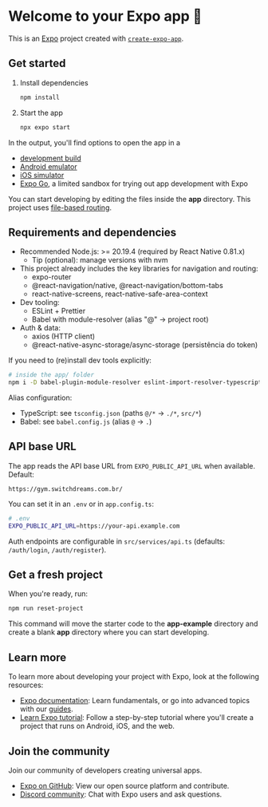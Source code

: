 # Welcome to your Expo app 👋

This is an [Expo](https://expo.dev) project created with [`create-expo-app`](https://www.npmjs.com/package/create-expo-app).

## Get started

1. Install dependencies

   ```bash
   npm install
   ```

2. Start the app

   ```bash
   npx expo start
   ```

In the output, you'll find options to open the app in a

- [development build](https://docs.expo.dev/develop/development-builds/introduction/)
- [Android emulator](https://docs.expo.dev/workflow/android-studio-emulator/)
- [iOS simulator](https://docs.expo.dev/workflow/ios-simulator/)
- [Expo Go](https://expo.dev/go), a limited sandbox for trying out app development with Expo

You can start developing by editing the files inside the **app** directory. This project uses [file-based routing](https://docs.expo.dev/router/introduction).

## Requirements and dependencies

- Recommended Node.js: >= 20.19.4 (required by React Native 0.81.x)
   - Tip (optional): manage versions with nvm
- This project already includes the key libraries for navigation and routing:
   - expo-router
   - @react-navigation/native, @react-navigation/bottom-tabs
   - react-native-screens, react-native-safe-area-context
- Dev tooling:
   - ESLint + Prettier
   - Babel with module-resolver (alias "@" → project root)
 - Auth & data:
   - axios (HTTP client)
   - @react-native-async-storage/async-storage (persistência do token)

If you need to (re)install dev tools explicitly:

```bash
# inside the app/ folder
npm i -D babel-plugin-module-resolver eslint-import-resolver-typescript
```

Alias configuration:
- TypeScript: see `tsconfig.json` (paths `@/*` → `./*`, `src/*`)
- Babel: see `babel.config.js` (alias `@` → `.`)

## API base URL

The app reads the API base URL from `EXPO_PUBLIC_API_URL` when available. Default:

```
https://gym.switchdreams.com.br/
```

You can set it in an `.env` or in `app.config.ts`:

```bash
# .env
EXPO_PUBLIC_API_URL=https://your-api.example.com
```

Auth endpoints are configurable in `src/services/api.ts` (defaults: `/auth/login`, `/auth/register`).

## Get a fresh project

When you're ready, run:

```bash
npm run reset-project
```

This command will move the starter code to the **app-example** directory and create a blank **app** directory where you can start developing.

## Learn more

To learn more about developing your project with Expo, look at the following resources:

- [Expo documentation](https://docs.expo.dev/): Learn fundamentals, or go into advanced topics with our [guides](https://docs.expo.dev/guides).
- [Learn Expo tutorial](https://docs.expo.dev/tutorial/introduction/): Follow a step-by-step tutorial where you'll create a project that runs on Android, iOS, and the web.

## Join the community

Join our community of developers creating universal apps.

- [Expo on GitHub](https://github.com/expo/expo): View our open source platform and contribute.
- [Discord community](https://chat.expo.dev): Chat with Expo users and ask questions.
